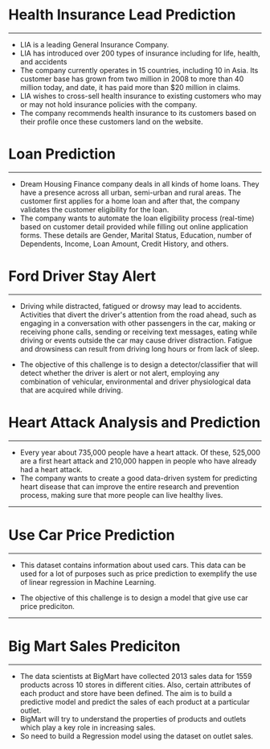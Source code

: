 <a name = Section1></a>
# **Health Insurance Lead Prediction**
---
- LIA is a leading General Insurance Company.
- LIA has introduced over 200 types of insurance including for life, health, and accidents
- The company currently operates in 15 countries, including 10 in Asia. Its customer base has grown from two million in 2008 to more than 40 million today, and date, it has paid more than $20 million in claims.
- LIA wishes to cross-sell health insurance to existing customers who may or may not hold insurance policies with the company.
- The company recommends health insurance to its customers based on their profile once these customers land on the website.


<a name = Section2></a>
# **Loan Prediction**
---
- Dream Housing Finance company deals in all kinds of home loans. They have a presence across all urban, semi-urban and rural areas. The customer first applies for a home loan and after that, the company validates the customer eligibility for the loan.
- The company wants to automate the loan eligibility process (real-time) based on customer detail provided while filling out online application forms. These details are Gender, Marital Status, Education, number of Dependents, Income, Loan Amount, Credit History, and others.


<a name = Section3></a>
# **Ford Driver Stay Alert**
---
- Driving while distracted, fatigued or drowsy may lead to accidents. Activities that divert the driver's attention from the road ahead, such as engaging in a conversation with other passengers in the car, making or receiving phone calls, sending or receiving text messages, eating while driving or events outside the car may cause driver distraction. Fatigue and drowsiness can result from driving long hours or from lack of sleep.

- The objective of this challenge is to design a detector/classifier that will detect whether the driver is alert or not alert, employing any combination of vehicular, environmental and driver physiological data that are acquired while driving.


<a name = Section4></a>
# **Heart Attack Analysis and Prediction**
---
- Every year about 735,000 people have a heart attack. Of these, 525,000 are a first heart attack and 210,000 happen in people who have already had a heart attack.
- The company wants to create a good data-driven system for predicting heart disease that can improve the entire research and prevention process, making sure that more people can live healthy lives.



---
<a name = Section5></a>
# **Use Car Price Prediction**
---
- This dataset contains information about used cars. This data can be used for a lot of purposes such as price prediction to exemplify the use of linear regression in Machine Learning.

- The objective of this challenge is to design a model that give use car price prediciton.



---
<a name = Section6></a>
# **Big Mart Sales Prediciton**
---
- The data scientists at BigMart have collected 2013 sales data for 1559 products across 10 stores in different cities. Also, certain attributes of each product and store have been defined. The aim is to build a predictive model and predict the sales of each product at a particular outlet.
- BigMart will try to understand the properties of products and outlets which play a key role in increasing sales.
- So need to build a Regression model using the dataset on outlet sales.

